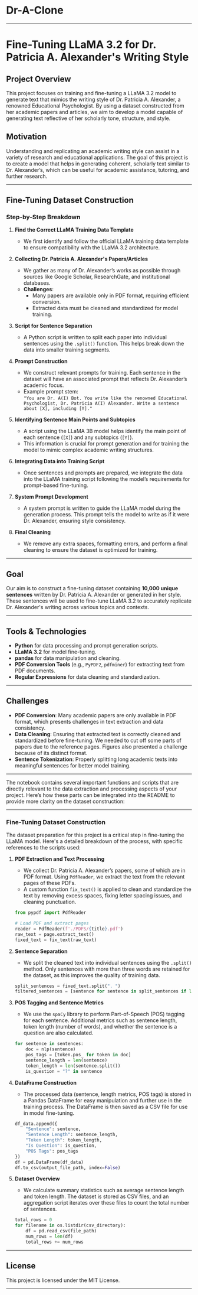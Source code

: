 # Dr-A-Clone


---

# Fine-Tuning LLaMA 3.2 for Dr. Patricia A. Alexander's Writing Style

## Project Overview

This project focuses on training and fine-tuning a LLaMA 3.2 model to generate text that mimics the writing style of Dr. Patricia A. Alexander, a renowned Educational Psychologist. By using a dataset constructed from her academic papers and articles, we aim to develop a model capable of generating text reflective of her scholarly tone, structure, and style.

## Motivation

Understanding and replicating an academic writing style can assist in a variety of research and educational applications. The goal of this project is to create a model that helps in generating coherent, scholarly text similar to Dr. Alexander’s, which can be useful for academic assistance, tutoring, and further research.

---

## Fine-Tuning Dataset Construction

### Step-by-Step Breakdown

1. **Find the Correct LLaMA Training Data Template**
   - We first identify and follow the official LLaMA training data template to ensure compatibility with the LLaMA 3.2 architecture.
   
2. **Collecting Dr. Patricia A. Alexander's Papers/Articles**
   - We gather as many of Dr. Alexander’s works as possible through sources like Google Scholar, ResearchGate, and institutional databases.
   - **Challenges**: 
     - Many papers are available only in PDF format, requiring efficient conversion.
     - Extracted data must be cleaned and standardized for model training.

3. **Script for Sentence Separation**
   - A Python script is written to split each paper into individual sentences using the `.split()` function. This helps break down the data into smaller training segments.

4. **Prompt Construction**
   - We construct relevant prompts for training. Each sentence in the dataset will have an associated prompt that reflects Dr. Alexander’s academic focus.
   - Example prompt stem:  
     `"You are Dr. A(I) Bot. You write like the renowned Educational Psychologist, Dr. Patricia A(I) Alexander. Write a sentence about [X], including [Y]."`

5. **Identifying Sentence Main Points and Subtopics**
   - A script using the LLaMA 3B model helps identify the main point of each sentence (`[X]`) and any subtopics (`[Y]`).
   - This information is crucial for prompt generation and for training the model to mimic complex academic writing structures.

6. **Integrating Data into Training Script**
   - Once sentences and prompts are prepared, we integrate the data into the LLaMA training script following the model’s requirements for prompt-based fine-tuning.

7. **System Prompt Development**
   - A system prompt is written to guide the LLaMA model during the generation process. This prompt tells the model to write as if it were Dr. Alexander, ensuring style consistency.

8. **Final Cleaning**
   - We remove any extra spaces, formatting errors, and perform a final cleaning to ensure the dataset is optimized for training.
   
---

## Goal

Our aim is to construct a fine-tuning dataset containing **10,000 unique sentences** written by Dr. Patricia A. Alexander or generated in her style. These sentences will be used to fine-tune LLaMA 3.2 to accurately replicate Dr. Alexander's writing across various topics and contexts.

---

## Tools & Technologies

- **Python** for data processing and prompt generation scripts.
- **LLaMA 3.2** for model fine-tuning.
- **pandas** for data manipulation and cleaning.
- **PDF Conversion Tools** (e.g., `PyPDF2`, `pdfminer`) for extracting text from PDF documents.
- **Regular Expressions** for data cleaning and standardization.

---

## Challenges

- **PDF Conversion**: Many academic papers are only available in PDF format, which presents challenges in text extraction and data consistency. 
- **Data Cleaning**: Ensuring that extracted text is correctly cleaned and standardized before fine-tuning. We needed to cut off some parts of papers due to the reference pages. Figures also presented a challenge because of its distinct format. 
- **Sentence Tokenization**: Properly splitting long academic texts into meaningful sentences for better model training.

---

The notebook contains several important functions and scripts that are directly relevant to the data extraction and processing aspects of your project. Here’s how these parts can be integrated into the README to provide more clarity on the dataset construction:

---

### Fine-Tuning Dataset Construction

The dataset preparation for this project is a critical step in fine-tuning the LLaMA model. Here's a detailed breakdown of the process, with specific references to the scripts used:

1. **PDF Extraction and Text Processing**
   - We collect Dr. Patricia A. Alexander’s papers, some of which are in PDF format. Using `PdfReader`, we extract the text from the relevant pages of these PDFs.
   - A custom function `fix_text()` is applied to clean and standardize the text by removing excess spaces, fixing letter spacing issues, and cleaning punctuation.

   ```python
   from pypdf import PdfReader

   # Load PDF and extract pages
   reader = PdfReader(f'./PDFS/{title}.pdf')
   raw_text = page.extract_text()
   fixed_text = fix_text(raw_text)
   ```

2. **Sentence Separation**
   - We split the cleaned text into individual sentences using the `.split()` method. Only sentences with more than three words are retained for the dataset, as this improves the quality of training data.

   ```python
   split_sentences = fixed_text.split(". ")
   filtered_sentences = [sentence for sentence in split_sentences if len(sentence.split()) > 3]
   ```

3. **POS Tagging and Sentence Metrics**
   - We use the `spaCy` library to perform Part-of-Speech (POS) tagging for each sentence. Additional metrics such as sentence length, token length (number of words), and whether the sentence is a question are also calculated.

   ```python
   for sentence in sentences:
       doc = nlp(sentence)
       pos_tags = [token.pos_ for token in doc]
       sentence_length = len(sentence)
       token_length = len(sentence.split())
       is_question = "?" in sentence
   ```

4. **DataFrame Construction**
   - The processed data (sentence, length metrics, POS tags) is stored in a Pandas DataFrame for easy manipulation and further use in the training process. The DataFrame is then saved as a CSV file for use in model fine-tuning.

   ```python
   df_data.append({
       "Sentence": sentence,
       "Sentence Length": sentence_length,
       "Token Length": token_length,
       "Is Question": is_question,
       "POS Tags": pos_tags
   })
   df = pd.DataFrame(df_data)
   df.to_csv(output_file_path, index=False)
   ```

5. **Dataset Overview**
   - We calculate summary statistics such as average sentence length and token length. The dataset is stored as CSV files, and an aggregation script iterates over these files to count the total number of sentences.

   ```python
   total_rows = 0
   for filename in os.listdir(csv_directory):
       df = pd.read_csv(file_path)
       num_rows = len(df)
       total_rows += num_rows
   ```

---


## License

This project is licensed under the MIT License.

---

